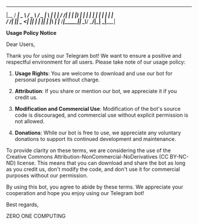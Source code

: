  __________ ____   ___     ___  _   _ _____ 
|__  / ____|  _ \ / _ \   / _ \| \ | | ____|
  / /|  _| | |_) | | | | | | | |  \| |  _|  
 / /_| |___|  _ <| |_| | | |_| | |\  | |___ 
/____|_____|_| \_\\___/   \___/|_| \_|_____|

**Usage Policy Notice**

Dear Users,

Thank you for using our Telegram bot! We want to ensure a positive and respectful environment for all users. Please take note of our usage policy:

1. **Usage Rights**: You are welcome to download and use our bot for personal purposes without charge.

2. **Attribution**: If you share or mention our bot, we appreciate it if you credit us.

3. **Modification and Commercial Use**: Modification of the bot's source code is discouraged, and commercial use without explicit permission is not allowed.

4. **Donations**: While our bot is free to use, we appreciate any voluntary donations to support its continued development and maintenance.

To provide clarity on these terms, we are considering the use of the Creative Commons Attribution-NonCommercial-NoDerivatives (CC BY-NC-ND) license. This means that you can download and share the bot as long as you credit us, don't modify the code, and don't use it for commercial purposes without our permission.

By using this bot, you agree to abide by these terms. We appreciate your cooperation and hope you enjoy using our Telegram bot!

Best regards,

ZERO ONE COMPUTING

